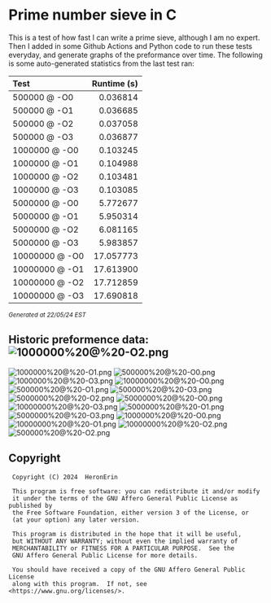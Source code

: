 # Prime number sieve in C

This is a test of how fast I can write a prime sieve, although I am no expert. Then I added in some Github Actions and Python code to run these tests everyday, and generate graphs of the preformance over time.
The following is some auto-generated statistics from the last test ran:

| Test          | Runtime (s)   |
| :---          |          ---: |
|500000 @ -O0|0.036814|
|500000 @ -O1|0.036685|
|500000 @ -O2|0.037058|
|500000 @ -O3|0.036877|
|1000000 @ -O0|0.103245|
|1000000 @ -O1|0.104988|
|1000000 @ -O2|0.103481|
|1000000 @ -O3|0.103085|
|5000000 @ -O0|5.772677|
|5000000 @ -O1|5.950314|
|5000000 @ -O2|6.081165|
|5000000 @ -O3|5.983857|
|10000000 @ -O0|17.057773|
|10000000 @ -O1|17.613900|
|10000000 @ -O2|17.712859|
|10000000 @ -O3|17.690818|

<sup><i>Generated at 22/05/24 EST</i></sup>
## Historic preformence data:![1000000%20@%20-O2.png](imgs/1000000%20@%20-O2.png)
![1000000%20@%20-O1.png](imgs/1000000%20@%20-O1.png)
![500000%20@%20-O0.png](imgs/500000%20@%20-O0.png)
![1000000%20@%20-O3.png](imgs/1000000%20@%20-O3.png)
![10000000%20@%20-O0.png](imgs/10000000%20@%20-O0.png)
![500000%20@%20-O1.png](imgs/500000%20@%20-O1.png)
![500000%20@%20-O3.png](imgs/500000%20@%20-O3.png)
![5000000%20@%20-O2.png](imgs/5000000%20@%20-O2.png)
![5000000%20@%20-O0.png](imgs/5000000%20@%20-O0.png)
![10000000%20@%20-O3.png](imgs/10000000%20@%20-O3.png)
![5000000%20@%20-O1.png](imgs/5000000%20@%20-O1.png)
![5000000%20@%20-O3.png](imgs/5000000%20@%20-O3.png)
![1000000%20@%20-O0.png](imgs/1000000%20@%20-O0.png)
![10000000%20@%20-O1.png](imgs/10000000%20@%20-O1.png)
![10000000%20@%20-O2.png](imgs/10000000%20@%20-O2.png)
![500000%20@%20-O2.png](imgs/500000%20@%20-O2.png)


## Copyright
```
 Copyright (C) 2024  HeronErin

 This program is free software: you can redistribute it and/or modify
 it under the terms of the GNU Affero General Public License as published by
 the Free Software Foundation, either version 3 of the License, or
 (at your option) any later version.

 This program is distributed in the hope that it will be useful,
 but WITHOUT ANY WARRANTY; without even the implied warranty of
 MERCHANTABILITY or FITNESS FOR A PARTICULAR PURPOSE.  See the
 GNU Affero General Public License for more details.

 You should have received a copy of the GNU Affero General Public License
 along with this program.  If not, see <https://www.gnu.org/licenses/>.
```